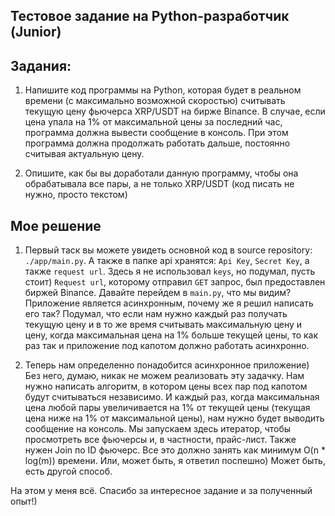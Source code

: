 ## Тестовое задание на Python-разработчик (Junior)

## Задания: 

1. Напишите код программы на Python, которая будет в реальном времени (с максимально возможной скоростью) считывать текущую цену фьючерса XRP/USDT на бирже Binance. 
В случае, если цена упала на 1% от максимальной цены за последний час, программа должна вывести сообщение в консоль. 
При этом программа должна продолжать работать дальше, постоянно считывая актуальную цену.

2. Опишите, как бы вы доработали данную программу, чтобы она обрабатывала все пары, а не только XRP/USDT (код писать не нужно, просто текстом)

## Мое решение

1. Первый таск вы можете увидеть основной код в source repository: `./app/main.py`.
А также в папке api хранятся: `Api Key`, `Secret Key`, а также `request url`.
Здесь я не использовал `keys`, но подумал, пусть стоит)
`Request url`, которому отправил `GET` запрос, был предоставлен биржей Binance.
Давайте перейдем в `main.py`, что мы видим? Приложение является асинхронным, почему же я решил написать его так? Подумал, что если нам нужно каждый раз получать текущую цену и в то же время считывать максимальную цену и цену, когда максимальная цена на 1% больше текущей цены, то как раз так и приложение под капотом должно работать асинхронно.

2. Теперь нам определенно понадобится асинхронное приложение) Без него, думаю, никак не можем реализовать эту задачку. Нам нужно написать алгоритм, в котором цены всех пар под капотом будут считываться независимо. И каждый раз, когда максимальная цена любой пары увеличивается на 1% от текущей цены (текущая цена ниже на 1% от максимальной цены), нам нужно будет выводить сообщение на консоль. Мы запускаем здесь итератор, чтобы просмотреть все фьючерсы и, в частности, прайс-лист. Также нужен Join по ID фьючерс. Все это должно занять как минимум O(n * log(m)) времени. Или, может быть, я ответил поспешно) Может быть, есть другой способ.

На этом у меня всё. Спасибо за интересное задание и за полученный опыт!)
